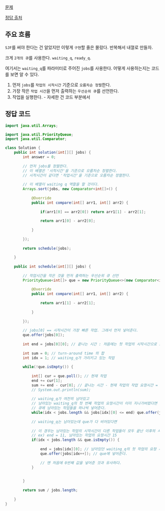 [문제](https://school.programmers.co.kr/learn/courses/30/lessons/42627#)

[정답 출처](https://maetdori.tistory.com/entry/프로그래머스-디스크-컨트롤러-JAVA)

## 주요 흐름

`SJF`를 써야 한다는 건 알았지만 이렇게 `구현`할 줄은 몰랐다. 반복해서 내껄로 만들자.

크게 `2개의 큐`를 사용한다. `waiting_q`, `ready_q`.

여기서는 `waiting_q`를 파라미터로 주어진 `jobs`를 사용한다. 어떻게 사용하는지는 코드를 보면 알 수 있다. 

1) 먼저 `jobs`를 `작업의 시작시간` 기준으로 `오름차순 정렬`한다.
2) 가장 작은 `작업 시간`을 먼저 출력하는 `우선순위 큐`를 선언한다.
3) 작업을 실행한다. - 자세한 건 코드 부분에서

## 정답 코드 

``` java
import java.util.Arrays; 

import java.util.PriorityQueue;
import java.util.Comparator;

class Solution {
    public int solution(int[][] jobs) {
        int answer = 0;
        
        // 먼저 jobs를 정렬한다. 
        // 이 배열은 '시작시간'을 기준으로 오름차순 정렬한다. 
        // 시작시간이 같다면 '작업시간'을 기준으로 오름차순 정렬한다.
        
        // 이 배열이 waiting q 역할을 할 것이다. 
        Arrays.sort(jobs, new Comparator<int[]>() {
            
            @Override
            public int compare(int[] arr1, int[] arr2) {
                
                if(arr1[0] == arr2[0]) return arr1[1] - arr2[1];
                
                return arr1[0] - arr2[0];
                
            }
            
        });
        
        return schedule(jobs);
        
    }
    
    public int schedule(int[][] jobs) {
        
        // 작업시간을 작은 것을 먼저 출력하는 우선순위 큐 선언
        PriorityQueue<int[]> que = new PriorityQueue<>(new Comparator<int[]> () {
          
            @Override
            public int compare(int[] arr1, int[] arr2) {
                
                return arr1[1] - arr2[1];
                
            }
            
        });
        
        // jobs[0] == 시작시간이 가장 빠른 작업. 그래서 먼저 넣어준다.
        que.offer(jobs[0]); 
        
        int end = jobs[0][0]; // 끝나는 시간 : 처음에는 첫 작업의 시작시간으로 초기화
        
        int sum = 0; // turn-around time 의 합
        int idx = 1; // waiting_q가 가리키고 있는 작업
        
        while(!que.isEmpty()) {
            
            int[] cur = que.poll(); // 현재 작업
            end += cur[1];
            sum += end - cur[0]; // 끝나는 시간 - 현재 작업의 작업 요청시간 = TAA 시간을 적립
            // System.out.println(sum);
            
            // waiting_q가 여전히 남아있고
            // 남아있는 waiting_q의 첫 번째 작업의 요청시간이 이미 지나가버렸다면
            // 큐에 남아있는 작업들을 하나씩 넣어준다. 
            while(idx < jobs.length && jobs[idx][0] <= end) que.offer(jobs[idx++]);
            
            // waiting_q는 남아있는데 que가 다 비어있다면
            
            // 이 경우는 남아있는 작업의 시작시간이 다른 작업들이 모두 끝난 이후의 시간일 때 이런 상황이 벌어진다.
            // ex) end = 11, 남아있는 작업의 요청시간 15
            if(idx < jobs.length && que.isEmpty()) {
              
                end = jobs[idx][0]; // 남아있던 waiting_q의 첫 작업의 요청 시간을 end로 초기화
                que.offer(jobs[idx++]); // que에 넣어준다.
                
                // 맨 처음에 0번째 값을 넣어준 것과 유사하다.
            } 
            
            
        }
        
        return sum / jobs.length;
        
    }
}
```
